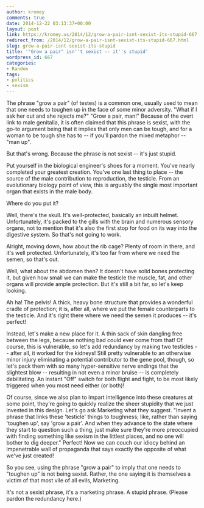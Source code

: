 ```yaml
---
author: kromey
comments: true
date: 2014-12-22 03:13:37+00:00
layout: post
link: https://kromey.us/2014/12/grow-a-pair-isnt-sexist-its-stupid-667.html
redirect_from: /2014/12/grow-a-pair-isnt-sexist-its-stupid-667.html
slug: grow-a-pair-isnt-sexist-its-stupid
title: '"Grow a pair" isn''t sexist -- it''s stupid'
wordpress_id: 667
categories:
- Random
tags:
- politics
- sexism
---
```


The phrase "grow a pair" (of testes) is a common one, usually used to mean that one needs to toughen up in the face of some minor adversity. "What if I ask her out and she rejects me?" "Grow a pair, man!" Because of the overt link to male genitalia, it is often claimed that this phrase is sexist, with the go-to argument being that it implies that only men can be tough, and for a woman to be tough she has to -- if you'll pardon the mixed metaphor -- "man up".

But that's wrong. Because the phrase is not sexist -- it's just stupid.

Put yourself in the biological engineer's shoes for a moment. You've nearly completed your greatest creation. You've one last thing to place -- the source of the male contribution to reproduction, the testicle. From an evolutionary biology point of view, this is arguably the single most important organ that exists in the male body.

Where do you put it?

Well, there's the skull. It's well-protected, basically an inbuilt helmet. Unfortunately, it's packed to the gills with the brain and numerous sensory organs, not to mention that it's also the first stop for food on its way into the digestive system. So that's not going to work.

Alright, moving down, how about the rib cage? Plenty of room in there, and it's well protected. Unfortunately, it's too far from where we need the semen, so that's out.

Well, what about the abdomen then? It doesn't have solid bones protecting it, but given how small we can make the testicle the muscle, fat, and other organs will provide ample protection. But it's still a bit far, so let's keep looking.

Ah ha! The pelvis! A thick, heavy bone structure that provides a wonderful cradle of protection; it is, after all, where we put the female counterparts to the testicle. And it's right there where we need the semen it produces -- it's perfect!

Instead, let's make a new place for it. A thin sack of skin dangling free between the legs, because nothing bad could ever come from that! Of course, this is vulnerable, so let's add redundancy by making two testicles -- after all, it worked for the kidneys! Still pretty vulnerable to an otherwise minor injury eliminating a potential contributor to the gene pool, though, so let's pack them with so many hyper-sensitive nerve endings that the slightest blow -- resulting in not even a minor bruise -- is completely debilitating. An instant "Off" switch for both flight and fight, to be most likely triggered when you most need either (or both)!

Of course, since we also plan to impart intelligence into these creatures at some point, they're going to quickly realize the sheer stupidity that we just invested in this design. Let's go ask Marketing what they suggest. "Invent a phrase that links these 'testicle' things to toughness; like, rather than saying 'toughen up', say 'grow a pair'. And when they advance to the state where they start to question such a thing, just make sure they're more preoccupied with finding something like sexism in the littlest places, and no one will bother to dig deeper." Perfect! Now we can couch our idiocy behind an impenetrable wall of propaganda that says exactly the opposite of what we've just created!


So you see, using the phrase "grow a pair" to imply that one needs to "toughen up" is not being sexist. Rather, the one saying it is themselves a victim of that most vile of all evils, Marketing.

It's not a sexist phrase, it's a marketing phrase. A stupid phrase. (Please pardon the redundancy here.)
